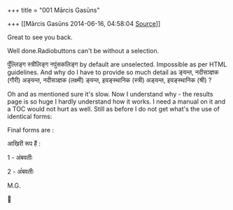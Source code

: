 +++
title = "001 Mārcis Gasūns"

+++
[[Mārcis Gasūns	2014-06-16, 04:58:04 [Source](https://groups.google.com/g/samskrita/c/SjYpqlP8qmg)]]



Great to see you back.

  

Well done.Radiobuttons can't be without a selection.

पुँल्लिङ्ग स्त्रीलिङ्ग नपुंसकलिङ्ग by default are unselected. Impossible as per HTML guidelines. And why do I have to provide so much detail as
ङ्‍यन्त, नदीसञ्ज्ञक (गौरी) अङ्‍यन्त, नदीसञ्ज्ञक (लक्ष्मी) ङ्‍यन्त, इयङ्स्थानिक (स्त्री) अङ्‍यन्त, इयङ्स्थानिक (श्री) ?

Oh and as mentioned sure it's slow. Now I understand why - the results page is so huge I hardly understand how it works. I need a manual on it and a TOC would not hurt as well. Still as before I do not get what's the use of identical forms:

Final forms are :

आखिरी रूप हैं :

1 - अंबवतीः

2 - अंंबवतीः

  

M.G.



